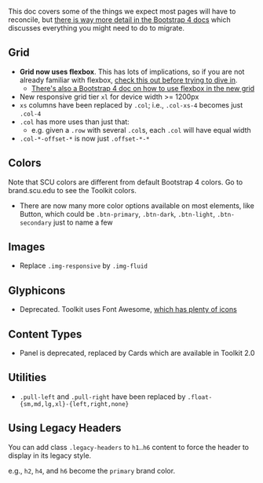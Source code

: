 This doc covers some of the things we expect most pages will have to reconcile, but [there is way more detail in the Bootstrap 4 docs](https://getbootstrap.com/docs/4.0/migration/) which discusses everything you might need to do to migrate.

## Grid

- **Grid now uses flexbox**. This has lots of implications, so if you are not already familiar with flexbox, [check this out before trying to dive in](https://css-tricks.com/snippets/css/a-guide-to-flexbox/).
  - [There's also a Bootstrap 4 doc on how to use flexbox in the new grid](https://v4-alpha.getbootstrap.com/utilities/flexbox/)
- New responsive grid tier `xl` for device width >= 1200px
- `xs` columns have been replaced by `.col`; i.e., `.col-xs-4` becomes just `.col-4`
- `.col` has more uses than just that: 
  - e.g. given a `.row` with several `.col`s, each `.col` will have equal width
- `.col-*-offset-*` is now just `.offset-*-*`

## Colors

Note that SCU colors are different from default Bootstrap 4 colors. Go to brand.scu.edu to see the Toolkit colors.

- There are now many more color options available on most elements, like Button, which could be `.btn-primary`, `.btn-dark`, `.btn-light`, `.btn-secondary` just to name a few

## Images

- Replace `.img-responsive` by `.img-fluid`

## Glyphicons

- Deprecated. Toolkit uses Font Awesome, [which has plenty of icons](http://fontawesome.io/icons/)

## Content Types

- Panel is deprecated, replaced by Cards which are available in Toolkit 2.0

## Utilities

- `.pull-left` and `.pull-right` have been replaced by `.float-{sm,md,lg,xl}-{left,right,none}`

## Using Legacy Headers

You can add class `.legacy-headers` to `h1`..`h6` content to force the header to display in its legacy style.

e.g., `h2`, `h4`, and `h6` become the `primary` brand color.
